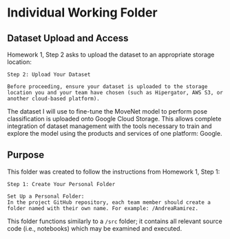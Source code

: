 # Individual Working Folder

## Dataset Upload and Access
Homework 1, Step 2 asks to upload the dataset to an appropriate storage location:
```
Step 2: Upload Your Dataset

Before proceeding, ensure your dataset is uploaded to the storage location you and your team have chosen (such as Hipergator, AWS S3, or another cloud-based platform).
```

The dataset I will use to fine-tune the MoveNet model to perform pose classification is uploaded onto Google Cloud Storage. This allows complete integration of dataset management with the tools necessary to train and explore the model using the products and services of one platform: Google.

## Purpose
This folder was created to follow the instructions from Homework 1, Step 1:
```
Step 1: Create Your Personal Folder

Set Up a Personal Folder:
In the project GitHub repository, each team member should create a folder named with their own name. For example: /AndreaRamirez.
```

This folder functions similarly to a `/src` folder; it contains all relevant source code (i.e., notebooks) which may be examined and executed.